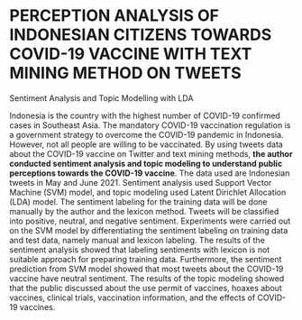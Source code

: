 # PERCEPTION ANALYSIS OF INDONESIAN CITIZENS TOWARDS COVID-19 VACCINE WITH TEXT MINING METHOD ON TWEETS
Sentiment Analysis and Topic Modelling with LDA


Indonesia is the country with the highest number of COVID-19 confirmed cases in Southeast Asia. The mandatory COVID-19 vaccination regulation is a government strategy to overcome the COVID-19 pandemic in Indonesia. However, not all people are willing to be vaccinated. By using tweets data about the COVID-19 vaccine on Twitter and text mining methods, **the author conducted sentiment analysis and topic modeling to understand public perceptions towards the COVID-19 vaccine**. The data used are Indonesian tweets in May and June 2021. Sentiment analysis used Support Vector Machine (SVM) model, and topic modeling used Latent Dirichlet Allocation (LDA) model. The sentiment labeling for the training data will be done manually by the author and the lexicon method. Tweets will be classified into positive, neutral, and negative sentiment. Experiments were carried out on the SVM model by differentiating the sentiment labeling on training data and test data, namely manual and lexicon labeling. The results of the sentiment analysis showed that labeling sentiments with lexicon is not suitable approach for preparing training data. Furthermore, the sentiment prediction from SVM model showed that most tweets about the COVID-19 vaccine have neutral sentiment. The results of the topic modeling showed that the public discussed about the use permit of vaccines, hoaxes about vaccines, clinical trials, vaccination information, and the effects of COVID-19 vaccines.
